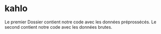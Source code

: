 # kahlo
Le premier Dossier contient notre code avec les données préprossécés.
Le second contient notre code avec les données brutes.


